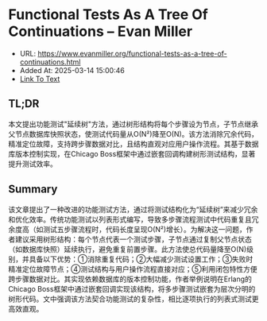 # Functional Tests As A Tree Of Continuations – Evan Miller
- URL: https://www.evanmiller.org/functional-tests-as-a-tree-of-continuations.html
- Added At: 2025-03-14 15:00:46
- [Link To Text](2025-03-14-functional-tests-as-a-tree-of-continuations-–-evan-miller_raw.md)

## TL;DR
本文提出功能测试"延续树"方法，通过树形结构将每个步骤设为节点，子节点继承父节点数据库快照状态，使测试代码量从O(N²)降至O(N)。该方法消除冗余代码，精准定位故障，支持跨步骤数据对比，且结构直观对应用户操作流程。其基于数据库版本控制实现，在Chicago Boss框架中通过嵌套回调构建树形测试结构，显著提升测试效率。

## Summary
该文章提出了一种改进的功能测试方法，通过将测试结构化为“延续树”来减少冗余和优化效率。传统功能测试以列表形式编写，导致多步骤流程测试中代码重复且冗余度高（如测试五步骤流程时，代码长度呈现O(N²)增长）。为解决这一问题，作者建议采用树形结构：每个节点代表一个测试步骤，子节点通过复制父节点状态（如数据库快照）延续执行，避免重复前置步骤。此方法使总代码量降至O(N)级别，并具备以下优势：①消除重复代码；②大幅减少测试设置工作；③失败时精准定位故障节点；④测试结构与用户操作流程直接对应；⑤利用闭包特性方便跨步骤数据对比。其实现依赖数据库的版本控制功能，作者举例说明在Erlang的Chicago Boss框架中通过嵌套回调实现该结构，将多步骤测试嵌套为层次分明的树形代码。文中强调该方法契合功能测试的复杂性，相比逐项执行的列表式测试更高效直观。
